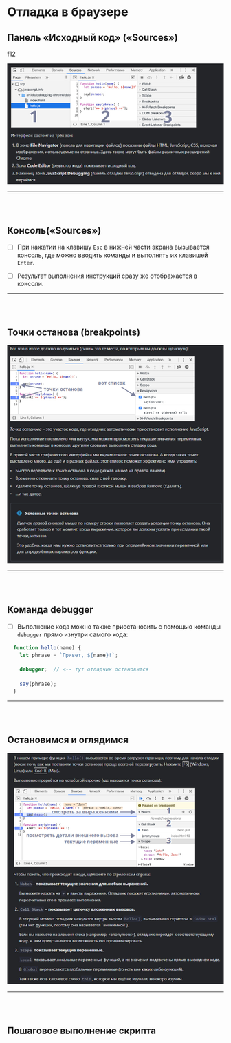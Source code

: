 # Отладка в браузере

<h2>Панель «Исходный код» («Sources»)</h2>
f12

![](https://github.com/acidshotgun/learn-js-vanilla/blob/master/LearnJS_3/3.1%20%D0%9E%D1%82%D0%BB%D0%B0%D0%B4%D0%BA%D0%B0%20%D0%B2%20%D0%B1%D1%80%D0%B0%D1%83%D0%B7%D0%B5%D1%80%D0%B5/img/raaa.jpg)

<hr>
<br>
<br>

<h2>Консоль(«Sources»)</h2>

- [ ] При нажатии на клавишу `Esc` в нижней части экрана вызывается консоль, где можно вводить команды и выполнять их клавишей `Enter`.

- [ ] Результат выполнения инструкций сразу же отображается в консоли.

<hr>
<br>
<br>

<h2>Точки останова (breakpoints)</h2>

![](https://github.com/acidshotgun/learn-js-vanilla/blob/master/LearnJS_3/3.1%20%D0%9E%D1%82%D0%BB%D0%B0%D0%B4%D0%BA%D0%B0%20%D0%B2%20%D0%B1%D1%80%D0%B0%D1%83%D0%B7%D0%B5%D1%80%D0%B5/img/faaa.jpg)

<hr>
<br>
<br>

<h2>Команда debugger</h2>

- [ ] Выполнение кода можно также приостановить с помощью команды `debugger` прямо изнутри самого кода:

```javascript
  function hello(name) {
    let phrase = `Привет, ${name}!`;
  
    debugger;  // <-- тут отладчик остановится
  
    say(phrase);
  }
```

<hr>
<br>
<br>

<h2>Остановимся и оглядимся</h2>

![](https://github.com/acidshotgun/learn-js-vanilla/blob/master/LearnJS_3/3.1%20%D0%9E%D1%82%D0%BB%D0%B0%D0%B4%D0%BA%D0%B0%20%D0%B2%20%D0%B1%D1%80%D0%B0%D1%83%D0%B7%D0%B5%D1%80%D0%B5/img/maaa.jpg)

<hr>
<br>
<br>

<h2>Пошаговое выполнение скрипта</h2>


